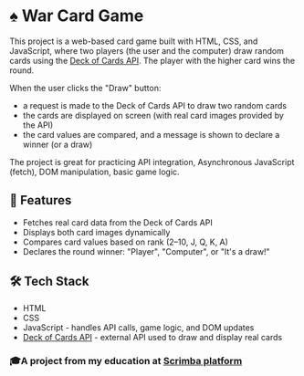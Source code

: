# ♠️ War Card Game
This project is a web-based card game built with HTML, CSS, and JavaScript, where two players (the user and the computer) draw random cards using the [Deck of Cards API](https://deckofcardsapi.com/#draw-card). The player with the higher card wins the round.

When the user clicks the "Draw" button:
- a request is made to the Deck of Cards API to draw two random cards
- the cards are displayed on screen (with real card images provided by the API)
- the card values are compared, and a message is shown to declare a winner (or a draw)

The project is great for practicing API integration, Asynchronous JavaScript (fetch), DOM manipulation, basic game logic.

## 🎯 Features
- Fetches real card data from the Deck of Cards API
- Displays both card images dynamically
- Compares card values based on rank (2–10, J, Q, K, A)
- Declares the round winner: "Player", "Computer", or "It's a draw!"

## 🛠️ Tech Stack
- HTML
- CSS
- JavaScript - handles API calls, game logic, and DOM updates
- [Deck of Cards API](https://deckofcardsapi.com/#draw-card) - external API used to draw and display real cards

### 🎓A project from my education at [Scrimba platform](https://scrimba.com/home)